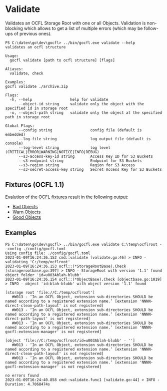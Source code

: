 # Validate

Validates an OCFL Storage Root with one or all Objects. Validation is non-blocking which allows to 
get a list of multiple errors (which may be follow-ups of previous ones).

```text
PS C:\daten\go\dev\gocfl> ../bin/gocfl.exe validate --help
validates an ocfl structure

Usage:
  gocfl validate [path to ocfl structure] [flags]

Aliases:
  validate, check

Examples:
gocfl validate ./archive.zip

Flags:
  -h, --help                 help for validate
      --object-id string     validate only the object with the specified id in storage root
  -o, --object-path string   validate only the object at the specified path in storage root

Global Flags:
      --config string                 config file (default is embedded)
      --log-file string               log output file (default is console)
      --log-level string              log level (CRITICAL|ERROR|WARNING|NOTICE|INFO|DEBUG)
      --s3-access-key-id string       Access Key ID for S3 Buckets
      --s3-endpoint string            Endpoint for S3 Buckets
      --s3-region string              Region for S3 Access
      --s3-secret-access-key string   Secret Access Key for S3 Buckets
```

## Fixtures (OCFL 1.1)
Evalution of the [OCFL fixtures](https://github.com/OCFL/fixtures/tree/main/1.1) result in the following output:

* [Bad Objects](bad-objects.txt)
* [Warn Objects](warn-objects.txt)
* [Good Objects](good-objects.txt)

## Examples

```
PS C:\daten\go\dev\gocfl> ../bin/gocfl.exe validate C:\temp\ocflroot --config ./config/gocfl.toml
Using config file: ./config/gocfl.toml
2023-01-09T16:24:36.152 cmd::validate [validate.go:46] > INFO - validating 'C:/temp/ocflroot'
2023-01-09T16:24:36.153 ocfl::(*StorageRootBase).Check [storagerootbase.go:397] > INFO - StorageRoot with version '1.1' found
object folder 'id=u003Ablah-blubb'
2023-01-09T16:24:36.154 ocfl::(*ObjectBase).Check [objectbase.go:1019] > INFO - object 'id:blah-blubb' with object version '1.1' found

[storage root 'file://C:/temp/ocflroot']
   #W013 - ‘In an OCFL Object, extension sub-directories SHOULD be named according to a registered extension name.’ [extension 'NNNN-direct-clean-path-layout' is not registered]
   #W013 - ‘In an OCFL Object, extension sub-directories SHOULD be named according to a registered extension name.’ [extension 'NNNN-direct-path-layout' is not registered]
   #W013 - ‘In an OCFL Object, extension sub-directories SHOULD be named according to a registered extension name.’ [extension 'NNNN-gocfl-extension-manager' is not registered]

[object 'file://C:/temp/ocflroot/id=u003Ablah-blubb' - '']
   #W013 - ‘In an OCFL Object, extension sub-directories SHOULD be named according to a registered extension name.’ [extension 'NNNN-direct-clean-path-layout' is not registered]
   #W013 - ‘In an OCFL Object, extension sub-directories SHOULD be named according to a registered extension name.’ [extension 'NNNN-gocfl-extension-manager' is not registered]

no errors found
2023-01-09T16:24:40.858 cmd::validate.func1 [validate.go:44] > INFO - Duration: 4.7068474s
```
